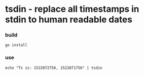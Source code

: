# tsdin - replace all timestamps in stdin to human readable dates

### build

    go install

### use

    echo "Ts is: 1522072756, 1522071756" | tsdin
